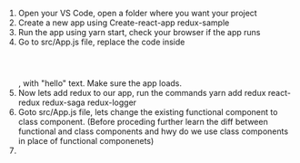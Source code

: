 1. Open your VS Code, open a folder where you want your project
2. Create a new app using Create-react-app redux-sample
3. Run the app using yarn start, check your browser if the app runs
4. Go to src/App.js file, replace the code inside <header></header>, with "hello" text. Make sure the app loads. 
5. Now lets add redux to our app, run the commands yarn add redux react-redux redux-saga redux-logger 
6. Goto src/App.js file, lets change the existing functional component to class component. (Before proceding further learn the diff between functional and class components and hwy do we use class components in place of functional componenets)
7. 